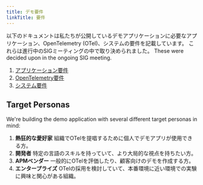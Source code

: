 ```yaml
---
title: デモ要件
linkTitle: 要件
---
```


以下のドキュメントは私たちが公開しているデモアプリケーションに必要なアプリケーション、OpenTelemetry (OTel)、システムの要件を記載しています。
これらは進行中のSIGミーティングの中で取り決められました。 These were decided upon in
the ongoing SIG meeting.

1. [アプリケーション要件](application/)
2. [OpenTelemetry要件](opentelemetry/)
3. [システム要件](system/)

## Target Personas

We're building the demo application with several different target personas in
mind:

1. **熱狂的な愛好家** 組織でOTelを提唱するために個人でデモアプリが使用できる方。
2. **開発者** 特定の言語のスキルを持っていて、より大局的な視点を持ちたい方。
3. **APMベンダー** 一般的にOTelを評価したり、顧客向けのデモを作成する方。
4. **エンタープライズ** OTelの採用を検討していて、本番環境に近い環境での実験に興味と関心がある組織。
